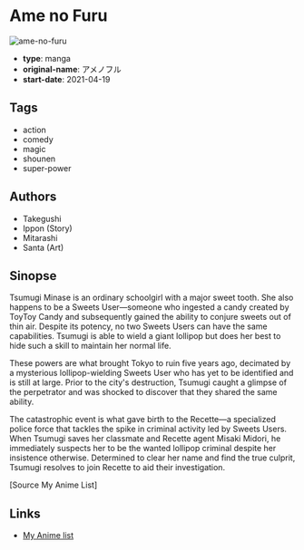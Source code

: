 # Ame no Furu

![ame-no-furu](https://cdn.myanimelist.net/images/manga/2/248750.jpg)

-   **type**: manga
-   **original-name**: アメノフル
-   **start-date**: 2021-04-19

## Tags

-   action
-   comedy
-   magic
-   shounen
-   super-power

## Authors

-   Takegushi
-   Ippon (Story)
-   Mitarashi
-   Santa (Art)

## Sinopse

Tsumugi Minase is an ordinary schoolgirl with a major sweet tooth. She also happens to be a Sweets User—someone who ingested a candy created by ToyToy Candy and subsequently gained the ability to conjure sweets out of thin air. Despite its potency, no two Sweets Users can have the same capabilities. Tsumugi is able to wield a giant lollipop but does her best to hide such a skill to maintain her normal life.

These powers are what brought Tokyo to ruin five years ago, decimated by a mysterious lollipop-wielding Sweets User who has yet to be identified and is still at large. Prior to the city's destruction, Tsumugi caught a glimpse of the perpetrator and was shocked to discover that they shared the same ability.

The catastrophic event is what gave birth to the Recette—a specialized police force that tackles the spike in criminal activity led by Sweets Users. When Tsumugi saves her classmate and Recette agent Misaki Midori, he immediately suspects her to be the wanted lollipop criminal despite her insistence otherwise. Determined to clear her name and find the true culprit, Tsumugi resolves to join Recette to aid their investigation.

[Source My Anime List]

## Links

-   [My Anime list](https://myanimelist.net/manga/135801/Ame_no_Furu)
